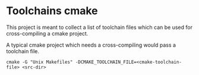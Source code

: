 Toolchains cmake
===============
This project is meant to collect a list of toolchain files which can be used for cross-compiling a cmake project.

A typical cmake project which needs a cross-compiling would pass a toolchain file.

    cmake -G "Unix Makefiles" -DCMAKE_TOOLCHAIN_FILE=<cmake-toolchain-file> <src-dir>
    

